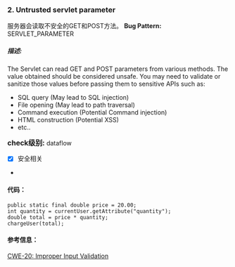 ### 2. Untrusted servlet parameter
服务器会读取不安全的GET和POST方法。
**Bug Pattern:** SERVLET_PARAMETER  
##### 描述:
The Servlet can read GET and POST parameters from various methods. The value obtained should be considered unsafe. You may need to validate or sanitize those values before passing them to sensitive APIs such as:
- SQL query (May lead to SQL injection)
- File opening (May lead to path traversal)
- Command execution (Potential Command injection)
- HTML construction (Potential XSS)
- etc..

<font size=3>**check级别:**</font> dataflow
- [x] 安全相关
- 
#### 代码：

```
public static final double price = 20.00;
int quantity = currentUser.getAttribute("quantity");
double total = price * quantity;
chargeUser(total);
```


#### 参考信息：
[CWE-20: Improper Input Validation](http://cwe.mitre.org/data/definitions/20.html)  